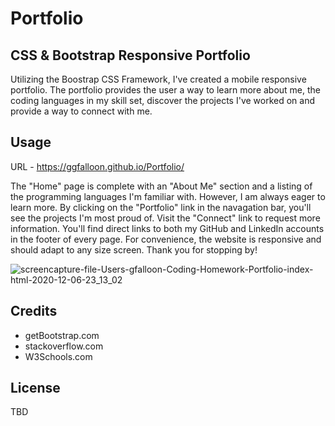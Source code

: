 # Portfolio

## CSS & Bootstrap Responsive Portfolio
Utilizing the Boostrap CSS Framework, I've created a mobile responsive portfolio. The portfolio provides the user a way to learn more about me, the coding languages in my skill set, discover the projects I've worked on and provide a way to connect with me.


## Usage
URL - https://ggfalloon.github.io/Portfolio/

The "Home" page is complete with an "About Me" section and a listing of the programming languages I'm familiar with. However, I am always eager to learn more.
By clicking on the "Portfolio" link in the navagation bar, you'll see the projects I'm most proud of.
Visit the "Connect" link to request more information.
You'll find direct links to both my GitHub and LinkedIn accounts in the footer of every page. For convenience, the website is responsive and should adapt to any size screen. Thank you for stopping by!

![screencapture-file-Users-gfalloon-Coding-Homework-Portfolio-index-html-2020-12-06-23_13_02](https://user-images.githubusercontent.com/71281652/101312241-e0fd4f80-3818-11eb-8224-10f55e151f95.png)

## Credits
* getBootstrap.com
* stackoverflow.com
* W3Schools.com

## License
TBD